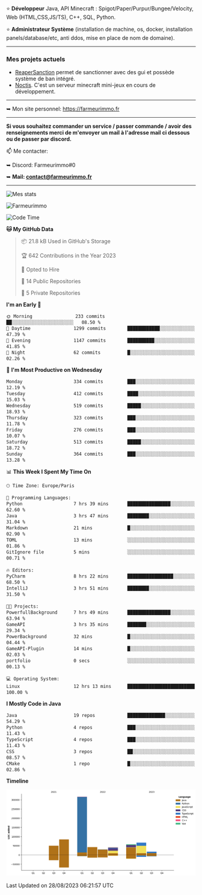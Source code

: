 ⭐ **Développeur** Java, API Minecraft : Spigot/Paper/Purpur/Bungee/Velocity, Web (HTML,CSS,JS/TS), C++, SQL, Python.

⭐ **Administrateur Système** (installation de machine, os, docker, installation panels/database/etc, anti ddos, mise en place de nom de domaine).

---

### Mes projets actuels
- [ReaperSanction](https://www.spigotmc.org/resources/reapersanction.89580/) permet de sanctionner avec des gui et possède système de ban intégré.
- [Noctis](https://discord.gg/ydRurvUJ8U). C'est un serveur minecraft mini-jeux en cours de développement.

---

➥ Mon site personnel: https://farmeurimmo.fr

---

**Si vous souhaitez commander un service / passer commande / avoir des renseignements merci de m'envoyer un mail à l'adresse mail ci dessous ou de passer par discord.**

📫 Me contacter:
 
   ➥ Discord: Farmeurimmo#0
   
   ➥ **Mail: contact@farmeurimmo.fr**

---

![Mes stats](https://github-readme-stats.farmeurimmo.fr/api?username=Farmeurimmo&count_private=true&show_icons=true&theme=radical)

<img src="https://komarev.com/ghpvc/?username=Farmeurimmo" alt="Farmeurimmo" />

<!--START_SECTION:waka-->
![Code Time](http://img.shields.io/badge/Code%20Time-885%20hrs%2030%20mins-blue)

**🐱 My GitHub Data** 

> 📦 21.8 kB Used in GitHub's Storage 
 > 
> 🏆 642 Contributions in the Year 2023
 > 
> 💼 Opted to Hire
 > 
> 📜 14 Public Repositories 
 > 
> 🔑 5 Private Repositories 
 > 
**I'm an Early 🐤** 

```text
🌞 Morning                233 commits         ██░░░░░░░░░░░░░░░░░░░░░░░   08.50 % 
🌆 Daytime                1299 commits        ████████████░░░░░░░░░░░░░   47.39 % 
🌃 Evening                1147 commits        ██████████░░░░░░░░░░░░░░░   41.85 % 
🌙 Night                  62 commits          █░░░░░░░░░░░░░░░░░░░░░░░░   02.26 % 
```
📅 **I'm Most Productive on Wednesday** 

```text
Monday                   334 commits         ███░░░░░░░░░░░░░░░░░░░░░░   12.19 % 
Tuesday                  412 commits         ████░░░░░░░░░░░░░░░░░░░░░   15.03 % 
Wednesday                519 commits         █████░░░░░░░░░░░░░░░░░░░░   18.93 % 
Thursday                 323 commits         ███░░░░░░░░░░░░░░░░░░░░░░   11.78 % 
Friday                   276 commits         ███░░░░░░░░░░░░░░░░░░░░░░   10.07 % 
Saturday                 513 commits         █████░░░░░░░░░░░░░░░░░░░░   18.72 % 
Sunday                   364 commits         ███░░░░░░░░░░░░░░░░░░░░░░   13.28 % 
```


📊 **This Week I Spent My Time On** 

```text
🕑︎ Time Zone: Europe/Paris

💬 Programming Languages: 
Python                   7 hrs 39 mins       ████████████████░░░░░░░░░   62.60 % 
Java                     3 hrs 47 mins       ████████░░░░░░░░░░░░░░░░░   31.04 % 
Markdown                 21 mins             █░░░░░░░░░░░░░░░░░░░░░░░░   02.90 % 
TOML                     13 mins             ░░░░░░░░░░░░░░░░░░░░░░░░░   01.86 % 
GitIgnore file           5 mins              ░░░░░░░░░░░░░░░░░░░░░░░░░   00.71 % 

🔥 Editors: 
PyCharm                  8 hrs 22 mins       █████████████████░░░░░░░░   68.50 % 
IntelliJ                 3 hrs 51 mins       ████████░░░░░░░░░░░░░░░░░   31.50 % 

🐱‍💻 Projects: 
PowerfullBackground      7 hrs 49 mins       ████████████████░░░░░░░░░   63.94 % 
GameAPI                  3 hrs 35 mins       ███████░░░░░░░░░░░░░░░░░░   29.34 % 
PowerBackground          32 mins             █░░░░░░░░░░░░░░░░░░░░░░░░   04.44 % 
GameAPI-Plugin           14 mins             █░░░░░░░░░░░░░░░░░░░░░░░░   02.03 % 
portfolio                0 secs              ░░░░░░░░░░░░░░░░░░░░░░░░░   00.13 % 

💻 Operating System: 
Linux                    12 hrs 13 mins      █████████████████████████   100.00 % 
```

**I Mostly Code in Java** 

```text
Java                     19 repos            ██████████████░░░░░░░░░░░   54.29 % 
Python                   4 repos             ███░░░░░░░░░░░░░░░░░░░░░░   11.43 % 
TypeScript               4 repos             ███░░░░░░░░░░░░░░░░░░░░░░   11.43 % 
CSS                      3 repos             ██░░░░░░░░░░░░░░░░░░░░░░░   08.57 % 
CMake                    1 repo              █░░░░░░░░░░░░░░░░░░░░░░░░   02.86 % 
```



**Timeline**

![Lines of Code chart](https://raw.githubusercontent.com/Farmeurimmo/Farmeurimmo/main/assets/bar_graph.png)


 Last Updated on 28/08/2023 06:21:57 UTC
<!--END_SECTION:waka-->
